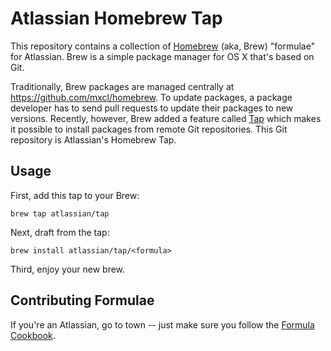 # Atlassian Homebrew Tap

This repository contains a collection of [Homebrew](http://mxcl.github.com/homebrew/) (aka, Brew) "formulae" for Atlassian. Brew is a simple package manager for OS X that's based on Git.

Traditionally, Brew packages are managed centrally at <https://github.com/mxcl/homebrew>. To update packages, a package developer has to send pull requests to update their packages to new versions. Recently, however, Brew added a feature called [Tap](https://github.com/mxcl/homebrew/wiki/brew-tap) which makes it possible to install packages from remote Git repositories. This Git repository is Atlassian's Homebrew Tap.

## Usage

First, add this tap to your Brew:

    brew tap atlassian/tap

Next, draft from the tap:

    brew install atlassian/tap/<formula>

Third, enjoy your new brew.

## Contributing Formulae

If you're an Atlassian, go to town -- just make sure you follow the [Formula Cookbook](https://github.com/mxcl/homebrew/wiki/Formula-Cookbook).